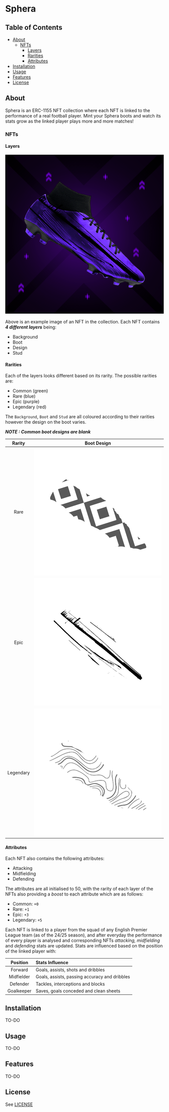# Sphera
## Table of Contents
- [About](#about)
    - [NFTs](#nfts)
        - [Layers](#layers)
        - [Rarities](#rarities)
        - [Attributes](#attributes)
- [Installation](#installation)
- [Usage](#usage)
- [Features](#features)
- [License](#license)

## About
Sphera is an ERC-1155 NFT collection where each NFT is linked to the performance of a real football player. Mint your Sphera boots and watch its stats grow as the linked player plays more and more matches!

### NFTs
#### Layers

![Sphera boot](nfts/images/85.png)

Above is an example image of an NFT in the collection. Each NFT contains **_4 different layers_** being:

- Background
- Boot
- Design
- Stud

#### Rarities
Each of the layers looks different based on its rarity. The possible rarities are:

- Common (green)
- Rare (blue)
- Epic (purple)
- Legendary (red)

The `Background`, `Boot` and `Stud` are all coloured according to their rarities however the design on the boot varies.

**_NOTE : Common boot designs are blank_**

|Rarity                     |   Boot Design             |
:--------------------------:|:--------------------------:
Rare                        |   ![Rare Design](nfts/layers/design/rare.png)
Epic                        |   ![Epic Design](nfts/layers/design/epic.png) 
Legendary                   |   ![Legendary Design](nfts/layers/design/legendary.png)

#### Attributes
Each NFT also contains the following attributes:

- Attacking
- Midfielding
- Defending

The attributes are all initialised to 50, with the rarity of each layer of the NFTs also providing a _boost_ to each attribute which are as follows:

- Common: `+0`
- Rare: `+1`
- Epic: `+3`
- Legendary: `+5`

Each NFT is linked to a player from the squad of any English Premier League team (as of the 24/25 season), and after everyday the performance of every player is analysed and corresponding NFTs _attacking, midfielding_ and _defending_ stats are updated. Stats are influenced based on the position of the linked player with:

|Position                   |   Stats Influence             |
:--------------------------:|:------------------------------|
Forward                     |   Goals, assists, shots and dribbles
Midfielder                  |   Goals, assists, passing accuracy and dribbles
Defender                    |   Tackles, interceptions and blocks
Goalkeeper                  |   Saves, goals conceded and clean sheets


## Installation
TO-DO

## Usage
TO-DO

## Features
TO-DO

## License
See [LICENSE](LICENSE.md)
